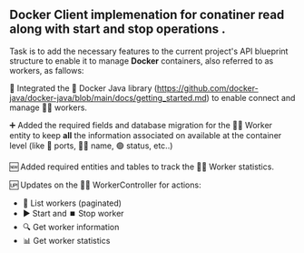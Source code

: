 
## Docker Client implemenation for conatiner read along with start and stop operations .
Task is to add the necessary features to the current project's API blueprint structure to enable
it to manage **Docker** containers, also referred to as workers, as fallows:

🔄 Integrated the 🐳 Docker Java library (https://github.com/docker-java/docker-java/blob/main/docs/getting_started.md) to enable connect and manage 👷‍♀️ workers.

➕ Added the required fields and database migration for the 👷‍♂️ Worker entity to keep **all** the information associated on available at the container level (like 🔌 ports, 👨‍💼 name, 🟢 status, etc..)

🆕 Added required entities and tables to track the 👷‍♂️ Worker statistics.

🆙 Updates on the 👷‍♂️ WorkerController for actions:
* 📄 List workers (paginated)
* ▶️ Start and ⏹️ Stop worker
* 🔍 Get worker information
* 📊 Get worker statistics
